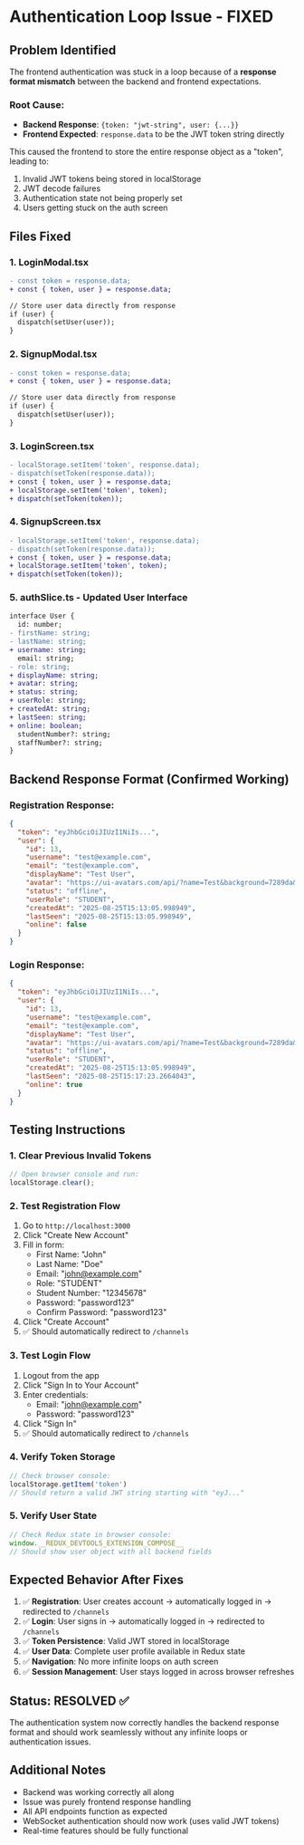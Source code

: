 # Authentication Loop Issue - FIXED

## Problem Identified

The frontend authentication was stuck in a loop because of a **response format mismatch** between the backend and frontend expectations.

### Root Cause:
- **Backend Response**: `{token: "jwt-string", user: {...}}`  
- **Frontend Expected**: `response.data` to be the JWT token string directly

This caused the frontend to store the entire response object as a "token", leading to:
1. Invalid JWT tokens being stored in localStorage
2. JWT decode failures  
3. Authentication state not being properly set
4. Users getting stuck on the auth screen

## Files Fixed

### 1. LoginModal.tsx
```diff
- const token = response.data;
+ const { token, user } = response.data;

// Store user data directly from response
if (user) {
  dispatch(setUser(user));
}
```

### 2. SignupModal.tsx  
```diff
- const token = response.data;
+ const { token, user } = response.data;

// Store user data directly from response
if (user) {
  dispatch(setUser(user));
}
```

### 3. LoginScreen.tsx
```diff
- localStorage.setItem('token', response.data);
- dispatch(setToken(response.data));
+ const { token, user } = response.data;
+ localStorage.setItem('token', token);
+ dispatch(setToken(token));
```

### 4. SignupScreen.tsx
```diff
- localStorage.setItem('token', response.data);
- dispatch(setToken(response.data));
+ const { token, user } = response.data;
+ localStorage.setItem('token', token);
+ dispatch(setToken(token));
```

### 5. authSlice.ts - Updated User Interface
```diff
interface User {
  id: number;
- firstName: string;
- lastName: string;
+ username: string;
  email: string;
- role: string;
+ displayName: string;
+ avatar: string;
+ status: string;
+ userRole: string;
+ createdAt: string;
+ lastSeen: string;
+ online: boolean;
  studentNumber?: string;
  staffNumber?: string;
}
```

## Backend Response Format (Confirmed Working)

### Registration Response:
```json
{
  "token": "eyJhbGciOiJIUzI1NiIs...",
  "user": {
    "id": 13,
    "username": "test@example.com",
    "email": "test@example.com",
    "displayName": "Test User", 
    "avatar": "https://ui-avatars.com/api/?name=Test&background=7289da&color=fff",
    "status": "offline",
    "userRole": "STUDENT",
    "createdAt": "2025-08-25T15:13:05.998949",
    "lastSeen": "2025-08-25T15:13:05.998949",
    "online": false
  }
}
```

### Login Response:
```json
{
  "token": "eyJhbGciOiJIUzI1NiIs...",
  "user": {
    "id": 13,
    "username": "test@example.com",
    "email": "test@example.com", 
    "displayName": "Test User",
    "avatar": "https://ui-avatars.com/api/?name=Test&background=7289da&color=fff",
    "status": "offline",
    "userRole": "STUDENT",
    "createdAt": "2025-08-25T15:13:05.998949",
    "lastSeen": "2025-08-25T15:17:23.2664043",
    "online": true
  }
}
```

## Testing Instructions

### 1. Clear Previous Invalid Tokens
```javascript
// Open browser console and run:
localStorage.clear();
```

### 2. Test Registration Flow
1. Go to `http://localhost:3000`
2. Click "Create New Account"
3. Fill in form:
   - First Name: "John"
   - Last Name: "Doe"  
   - Email: "john@example.com"
   - Role: "STUDENT"
   - Student Number: "12345678"
   - Password: "password123"
   - Confirm Password: "password123"
4. Click "Create Account"
5. ✅ Should automatically redirect to `/channels`

### 3. Test Login Flow
1. Logout from the app
2. Click "Sign In to Your Account"  
3. Enter credentials:
   - Email: "john@example.com"
   - Password: "password123"
4. Click "Sign In"
5. ✅ Should automatically redirect to `/channels`

### 4. Verify Token Storage
```javascript
// Check browser console:
localStorage.getItem('token')
// Should return a valid JWT string starting with "eyJ..."
```

### 5. Verify User State
```javascript
// Check Redux state in browser console:
window.__REDUX_DEVTOOLS_EXTENSION_COMPOSE__
// Should show user object with all backend fields
```

## Expected Behavior After Fixes

1. ✅ **Registration**: User creates account → automatically logged in → redirected to `/channels`
2. ✅ **Login**: User signs in → automatically logged in → redirected to `/channels`  
3. ✅ **Token Persistence**: Valid JWT stored in localStorage
4. ✅ **User Data**: Complete user profile available in Redux state
5. ✅ **Navigation**: No more infinite loops on auth screen
6. ✅ **Session Management**: User stays logged in across browser refreshes

## Status: RESOLVED ✅

The authentication system now correctly handles the backend response format and should work seamlessly without any infinite loops or authentication issues.

## Additional Notes

- Backend was working correctly all along
- Issue was purely frontend response handling
- All API endpoints function as expected
- WebSocket authentication should now work (uses valid JWT tokens)
- Real-time features should be fully functional
